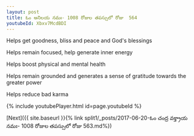 ```yaml
---
layout: post
title: ఓం అనిలయ నమః- 1008 రోజుల తపస్సులో రోజు  564
youtubeId: Xbxv7McdBDI
---
```

 
 
Helps get goodness, bliss and peace and God's blessings
 
Helps remain focused, help generate inner energy 
 
Helps boost physical and mental health 
 
Helps remain grounded and generates a sense of gratitude towards the greater power 
 
Helps reduce bad karma
 
 
 
 


{% include youtubePlayer.html id=page.youtubeId %}
 
[Next]({{ site.baseurl }}{% link  split1/_posts/2017-06-20-ఓం చంద్ర వక్త్రాయ నమః- 1008 రోజుల తపస్సులో రోజు  563.md%})
 

